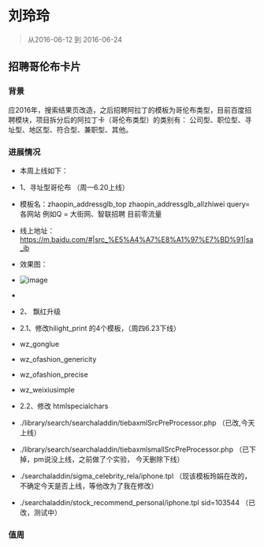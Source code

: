# 刘玲玲

> 从2016-06-12 到 2016-06-24

## 招聘哥伦布卡片 

### 背景
应2016年，搜索结果页改造，之后招聘阿拉丁的模板为哥伦布类型，目前百度招聘模块，项目拆分后的阿拉丁卡（哥伦布类型）的类别有： 公司型、职位型、寻址型、地区型、符合型、兼职型、其他。

### 进展情况

* 本周上线如下：
* 1、寻址型哥伦布 （周一6.20上线）
*   模板名：zhaopin_addressglb_top zhaopin_addressglb_allzhiwei  query=各网站 例如Q = 大街网、智联招聘 目前零流量
*   线上地址：https://m.baidu.com/#|src_%E5%A4%A7%E8%A1%97%E7%BD%91|sa_ib
*   效果图：
*   ![image](http://gitlab.baidu.com/psfe/ala-weeklyreport/uploads/743f403e6cb0f068ffd168eb26204cbc/image.png)

* 
* 2、 飘红升级
*  2.1、修改hilight_print 的4个模板，（周四6.23下线）
*    wz_gonglue  
*    wz_ofashion_genericity  
*    wz_ofashion_precise 
*    wz_weixiusimple 
*  2.2、修改 htmlspecialchars
*  ./library/search/searchaladdin/tiebaxmlSrcPreProcessor.php    （已改,今天上线）
*  ./library/search/searchaladdin/tiebaxmlsmallSrcPreProcessor.php  （已下掉，pm说没上线，之前做了个实验， 今天删除下线）

*   ./searchaladdin/sigma_celebrity_rela/iphone.tpl  （现该模板玲娟在改的，不确定今天是否上线，等他改为了我在修改）
*   ./searchaladdin/stock_recommend_personal/iphone.tpl  sid=103544 （已改，测试中）
 
###  值周